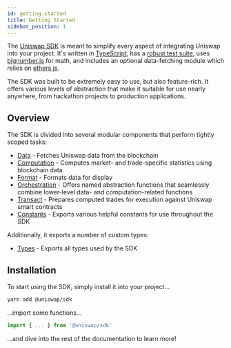 ```yaml
---
id: getting-started
title: Getting Started
sidebar_position: 1
---
```


The [Uniswap SDK](https://github.com/Uniswap/uniswap-sdk/tree/v1) is meant to simplify every aspect of integrating Uniswap into your project. It's written in [TypeScript](https://www.typescriptlang.org), has a [robust test suite](https://github.com/Uniswap/uniswap-sdk/tree/v1/src/__tests__), uses [bignumber.js](https://github.com/MikeMcl/bignumber.js) for math, and includes an optional data-fetching module which relies on [ethers.js](https://github.com/ethers-io/ethers.js/).

The SDK was built to be extremely easy to use, but also feature-rich. It offers various levels of abstraction that make it suitable for use nearly anywhere, from hackathon projects to production applications.

## Overview

The SDK is divided into several modular components that perform tightly scoped tasks:

- [Data](/sdk/1.0.0/reference/data) - Fetches Uniswap data from the blockchain
- [Computation](/sdk/1.0.0/reference/computation) - Computes market- and trade-specific statistics using blockchain data
- [Format](/sdk/1.0.0/reference/format) - Formats data for display
- [Orchestration](/sdk/1.0.0/reference/orchestration) - Offers named abstraction functions that seamlessly combine lower-level data- and computation-related functions
- [Transact](/sdk/1.0.0/reference/transact) - Prepares computed trades for execution against Uniswap smart contracts
- [Constants](/sdk/1.0.0/reference/constants) - Exports various helpful constants for use throughout the SDK

Additionally, it exports a number of custom types:

- [Types](/sdk/1.0.0/reference/types) - Exports all types used by the SDK

## Installation

To start using the SDK, simply install it into your project...

```bash
yarn add @uniswap/sdk
```

...import some functions...

```javascript
import { ... } from '@uniswap/sdk'
```

...and dive into the rest of the documentation to learn more!
